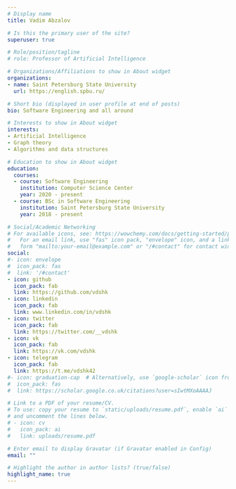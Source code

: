 ```yaml
---
# Display name
title: Vadim Abzalov

# Is this the primary user of the site?
superuser: true

# Role/position/tagline
# role: Professor of Artificial Intelligence

# Organizations/Affiliations to show in About widget
organizations:
- name: Saint Petersburg State University
  url: https://english.spbu.ru/

# Short bio (displayed in user profile at end of posts)
bio: Software Engineering and all around

# Interests to show in About widget
interests:
- Artificial Intelligence
- Graph theory
- Algorithms and data structures

# Education to show in About widget
education:
  courses:
  - course: Software Engineering
    institution: Computer Science Center
    year: 2020 - present
  - course: BSc in Software Engineering
    institution: Saint Petersburg State University
    year: 2018 - present

# Social/Academic Networking
# For available icons, see: https://wowchemy.com/docs/getting-started/page-builder/#icons
#   For an email link, use "fas" icon pack, "envelope" icon, and a link in the
#   form "mailto:your-email@example.com" or "/#contact" for contact widget.
social:
#- icon: envelope
#  icon_pack: fas
#  link: '/#contact'
- icon: github
  icon_pack: fab
  link: https://github.com/vdshk
- icon: linkedin
  icon_pack: fab
  link: www.linkedin.com/in/vdshk
- icon: twitter
  icon_pack: fab
  link: https://twitter.com/__vdshk
- icon: vk
  icon_pack: fab
  link: https://vk.com/vdshk
- icon: telegram
  icon_pack: fab
  link: https://t.me/vdshk42
#- icon: graduation-cap  # Alternatively, use `google-scholar` icon from `ai` icon pack
#  icon_pack: fas
#  link: https://scholar.google.co.uk/citations?user=sIwtMXoAAAAJ

# Link to a PDF of your resume/CV.
# To use: copy your resume to `static/uploads/resume.pdf`, enable `ai` icons in `params.toml`, 
# and uncomment the lines below.
# - icon: cv
#   icon_pack: ai
#   link: uploads/resume.pdf

# Enter email to display Gravatar (if Gravatar enabled in Config)
email: ""

# Highlight the author in author lists? (true/false)
highlight_name: true
---
```


[comment]: <> ({{< icon name="download" pack="fas" >}} Download my {{< staticref "uploads/demo_resume.pdf" "newtab" >}}resumé{{< /staticref >}}.)

